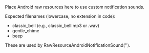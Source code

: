 Place Android raw resources here to use custom notification sounds.

Expected filenames (lowercase, no extension in code):
- classic_bell (e.g., classic_bell.mp3 or .wav)
- gentle_chime
- beep

These are used by RawResourceAndroidNotificationSound('<id>').
